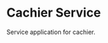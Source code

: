 # Cachier Service

Service application for cachier.


<!--
TODO: create websocket connecting to cachier (might require two different services)
TODO: add support with other languages for cachier package
TODO: move from prints to logging
TODO: document methods
TODO: remove print statements that aren't as useful for server logs
TODO: rename cache_* request body fields to key, value, expiration only
TODO: add tests
TODO: refactor data source to use sqlite3 instead of json
TODO: cron job to backup data

next release:
TODO: add cli to manage cache like redis-cli
TODO: cron job to delete expired cache?
TODO: support queries with keys with quotes
-->

<!-- ## Table of Contents

- [Installation](#installation)
- [Usage](#usage)
- [Support](#support)
- [Contributing](#contributing)

## Installation

Download to your project directory, add `README.md`, and commit:

```sh
curl -LO http://git.io/Xy0Chg
git add README.md
git commit -m "Use README Boilerplate"
```

## Usage

Replace the contents of `README.md` with your project's:

- Name
- Description
- Installation instructions
- Usage instructions
- Support instructions
- Contributing instructions
- License

Feel free to remove any sections that aren't applicable to your project.

## Support

Please [open an issue](https://github.com/fraction/readme-boilerplate/issues/new) for support.

## Contributing

Please contribute using [Github Flow](https://guides.github.com/introduction/flow/). Create a branch, add commits, and [open a pull request](https://github.com/fraction/readme-boilerplate/compare/). -->
